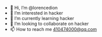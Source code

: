 - 👋 Hi, I’m @lorencedion
- 👀 I’m interested in hacker
- 🌱 I’m currently learning hacker
- 💞️ I’m looking to collaborate on hacker
- 📫 How to reach me 410474000@qq.com

<!---
lorencedion/lorencedion is a ✨ special ✨ repository because its `README.md` (this file) appears on your GitHub profile.
You can click the Preview link to take a look at your changes.
--->
